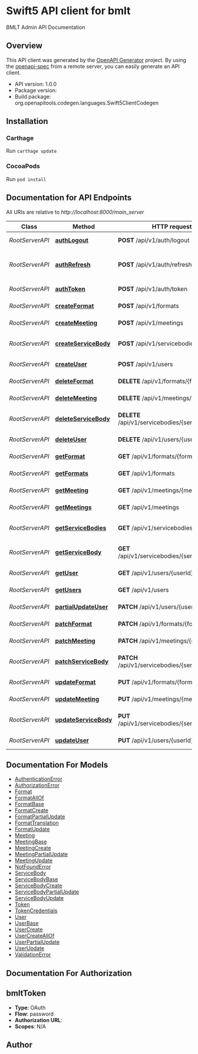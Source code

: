 # Swift5 API client for bmlt

BMLT Admin API Documentation

## Overview
This API client was generated by the [OpenAPI Generator](https://openapi-generator.tech) project.  By using the [openapi-spec](https://github.com/OAI/OpenAPI-Specification) from a remote server, you can easily generate an API client.

- API version: 1.0.0
- Package version: 
- Build package: org.openapitools.codegen.languages.Swift5ClientCodegen

## Installation

### Carthage

Run `carthage update`

### CocoaPods

Run `pod install`

## Documentation for API Endpoints

All URIs are relative to *http://localhost:8000/main_server*

Class | Method | HTTP request | Description
------------ | ------------- | ------------- | -------------
*RootServerAPI* | [**authLogout**](docs/RootServerAPI.md#authlogout) | **POST** /api/v1/auth/logout | Revokes a token
*RootServerAPI* | [**authRefresh**](docs/RootServerAPI.md#authrefresh) | **POST** /api/v1/auth/refresh | Revokes and issues a new token
*RootServerAPI* | [**authToken**](docs/RootServerAPI.md#authtoken) | **POST** /api/v1/auth/token | Creates a token
*RootServerAPI* | [**createFormat**](docs/RootServerAPI.md#createformat) | **POST** /api/v1/formats | Creates a format
*RootServerAPI* | [**createMeeting**](docs/RootServerAPI.md#createmeeting) | **POST** /api/v1/meetings | Creates a meeting
*RootServerAPI* | [**createServiceBody**](docs/RootServerAPI.md#createservicebody) | **POST** /api/v1/servicebodies | Creates a service body
*RootServerAPI* | [**createUser**](docs/RootServerAPI.md#createuser) | **POST** /api/v1/users | Creates a user
*RootServerAPI* | [**deleteFormat**](docs/RootServerAPI.md#deleteformat) | **DELETE** /api/v1/formats/{formatId} | Deletes a format
*RootServerAPI* | [**deleteMeeting**](docs/RootServerAPI.md#deletemeeting) | **DELETE** /api/v1/meetings/{meetingId} | Deletes a meeting
*RootServerAPI* | [**deleteServiceBody**](docs/RootServerAPI.md#deleteservicebody) | **DELETE** /api/v1/servicebodies/{serviceBodyId} | Deletes a service body
*RootServerAPI* | [**deleteUser**](docs/RootServerAPI.md#deleteuser) | **DELETE** /api/v1/users/{userId} | Deletes a user
*RootServerAPI* | [**getFormat**](docs/RootServerAPI.md#getformat) | **GET** /api/v1/formats/{formatId} | Retrieves a format
*RootServerAPI* | [**getFormats**](docs/RootServerAPI.md#getformats) | **GET** /api/v1/formats | Retrieves formats
*RootServerAPI* | [**getMeeting**](docs/RootServerAPI.md#getmeeting) | **GET** /api/v1/meetings/{meetingId} | Retrieves a meeting
*RootServerAPI* | [**getMeetings**](docs/RootServerAPI.md#getmeetings) | **GET** /api/v1/meetings | Retrieves meetings
*RootServerAPI* | [**getServiceBodies**](docs/RootServerAPI.md#getservicebodies) | **GET** /api/v1/servicebodies | Retrieves service bodies
*RootServerAPI* | [**getServiceBody**](docs/RootServerAPI.md#getservicebody) | **GET** /api/v1/servicebodies/{serviceBodyId} | Retrieves a service body
*RootServerAPI* | [**getUser**](docs/RootServerAPI.md#getuser) | **GET** /api/v1/users/{userId} | Retrieves a single user
*RootServerAPI* | [**getUsers**](docs/RootServerAPI.md#getusers) | **GET** /api/v1/users | Retrieves users
*RootServerAPI* | [**partialUpdateUser**](docs/RootServerAPI.md#partialupdateuser) | **PATCH** /api/v1/users/{userId} | Patches a user
*RootServerAPI* | [**patchFormat**](docs/RootServerAPI.md#patchformat) | **PATCH** /api/v1/formats/{formatId} | Patches a format
*RootServerAPI* | [**patchMeeting**](docs/RootServerAPI.md#patchmeeting) | **PATCH** /api/v1/meetings/{meetingId} | Patches a meeting
*RootServerAPI* | [**patchServiceBody**](docs/RootServerAPI.md#patchservicebody) | **PATCH** /api/v1/servicebodies/{serviceBodyId} | Patches a service body
*RootServerAPI* | [**updateFormat**](docs/RootServerAPI.md#updateformat) | **PUT** /api/v1/formats/{formatId} | Updates a format
*RootServerAPI* | [**updateMeeting**](docs/RootServerAPI.md#updatemeeting) | **PUT** /api/v1/meetings/{meetingId} | Updates a meeting
*RootServerAPI* | [**updateServiceBody**](docs/RootServerAPI.md#updateservicebody) | **PUT** /api/v1/servicebodies/{serviceBodyId} | Updates a Service Body
*RootServerAPI* | [**updateUser**](docs/RootServerAPI.md#updateuser) | **PUT** /api/v1/users/{userId} | Update single user


## Documentation For Models

 - [AuthenticationError](docs/AuthenticationError.md)
 - [AuthorizationError](docs/AuthorizationError.md)
 - [Format](docs/Format.md)
 - [FormatAllOf](docs/FormatAllOf.md)
 - [FormatBase](docs/FormatBase.md)
 - [FormatCreate](docs/FormatCreate.md)
 - [FormatPartialUpdate](docs/FormatPartialUpdate.md)
 - [FormatTranslation](docs/FormatTranslation.md)
 - [FormatUpdate](docs/FormatUpdate.md)
 - [Meeting](docs/Meeting.md)
 - [MeetingBase](docs/MeetingBase.md)
 - [MeetingCreate](docs/MeetingCreate.md)
 - [MeetingPartialUpdate](docs/MeetingPartialUpdate.md)
 - [MeetingUpdate](docs/MeetingUpdate.md)
 - [NotFoundError](docs/NotFoundError.md)
 - [ServiceBody](docs/ServiceBody.md)
 - [ServiceBodyBase](docs/ServiceBodyBase.md)
 - [ServiceBodyCreate](docs/ServiceBodyCreate.md)
 - [ServiceBodyPartialUpdate](docs/ServiceBodyPartialUpdate.md)
 - [ServiceBodyUpdate](docs/ServiceBodyUpdate.md)
 - [Token](docs/Token.md)
 - [TokenCredentials](docs/TokenCredentials.md)
 - [User](docs/User.md)
 - [UserBase](docs/UserBase.md)
 - [UserCreate](docs/UserCreate.md)
 - [UserCreateAllOf](docs/UserCreateAllOf.md)
 - [UserPartialUpdate](docs/UserPartialUpdate.md)
 - [UserUpdate](docs/UserUpdate.md)
 - [ValidationError](docs/ValidationError.md)


## Documentation For Authorization


## bmltToken

- **Type**: OAuth
- **Flow**: password
- **Authorization URL**: 
- **Scopes**: N/A


## Author



